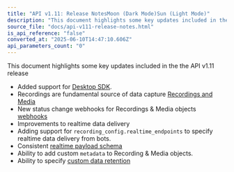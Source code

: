 ```yaml
---
title: "API v1.11: Release NotesMoon (Dark Mode)Sun (Light Mode)"
description: "This document highlights some key updates included in the the API v1.11 release Added support for Desktop SDK . Recordings are fundamental source of data capture Recordings and Media New status change webhooks for Recordings &amp; Media objects webhooks Improvements to realtime data delivery Adding ..."
source_file: "docs/api-v111-release-notes.html"
is_api_reference: "false"
converted_at: "2025-06-10T14:47:10.606Z"
api_parameters_count: "0"
---
```

This document highlights some key updates included in the the API v1.11 release
- Added support for [Desktop SDK](/docs/desktop-sdk-beta.md).
- Recordings are fundamental source of data capture [Recordings and Media](/docs/recordings-and-media.md)
- New status change webhooks for Recordings & Media objects [webhooks](/docs/recording-webhooks.md)
- Improvements to realtime data delivery
- Adding support for `recording_config.realtime_endpoints` to specify realtime data delivery from bots.
- Consistent [realtime payload schema](/docs/real-time-event-payloads.md)
- Ability to add custom `metadata` to Recording & Media objects.
- Ability to specify [custom data retention](/docs/data-retention#custom-retention.md)
